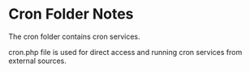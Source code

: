 # Cron Folder Notes

The cron folder contains cron services. 

cron.php file is used for direct access and running cron services from external sources. 